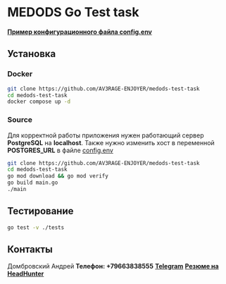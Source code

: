 # MEDODS Go Test task

**[Пример конфигурационного файла config.env](config.env)**

## Установка

### Docker
```bash
git clone https://github.com/AV3RAGE-ENJOYER/medods-test-task
cd medods-test-task
docker compose up -d
```

### Source

Для корректной работы приложения нужен работающий сервер **PostgreSQL** на **localhost**. Также нужно изменить хост в переменной **POSTGRES_URL** в файле [config.env](config.env)  

```bash
git clone https://github.com/AV3RAGE-ENJOYER/medods-test-task
cd medods-test-task
go mod download && go mod verify
go build main.go
./main
```

## Тестирование

```bash
go test -v ./tests
```

## Контакты

Домбровский Андрей
**Телефон: +79663838555**
**[Telegram](https://t.me/dombrovskii_andrei)**
**[Резюме на HeadHunter](https://hh.ru/resume/0f7bc270ff0d56019a0039ed1f737977446667?hhtmFrom=resume_list)**
